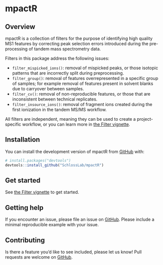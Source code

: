 
<!-- README.md is generated from README.Rmd. Please edit that file -->

# mpactR

<!-- badges: start -->
<!-- badges: end -->

## Overview

mpactR is a collection of filters for the purpose of identifying high
quality MS1 features by correcting peak selection errors introduced
during the pre-processing of tandem mass spectrometry data.

Filters in this package address the following issues:

- `filter_mispicked_ions()`: removal of mispicked peaks, or those
  isotopic patterns that are incorrectly split during preprocessing.
- `filter_group()`: removal of features overrepresented in a specific
  group of samples; for example removal of features present in solvent
  blanks due to carryover between samples.
- `filter_cv()`: removal of non-reproducible features, or those that are
  inconsistent between technical replicates.
- `filter_insource_ions()`: removal of fragment ions created during the
  first ionization in the tandem MS/MS workflow.

All filters are independent, meaning they can be used to create a
project-specific workflow, or you can learn more in [the Filter
vignette](http://www.schlosslab.org/mpactR/articles/filter2.html).

## Installation

You can install the development version of mpactR from
[GitHub](https://github.com/SchlossLab/mpactR) with:

``` r
# install.packages("devtools")
devtools::install_github("SchlossLab/mpactR")
```

## Get started

See [the Filter
vignette](http://www.schlosslab.org/mpactR/articles/filter2.html) to get
started.

## Getting help

If you encounter an issue, please file an issue on
[GitHub](https://github.com/SchlossLab/mpactR/issues). Please include a
minimal reproducible example with your issue.

## Contributing

Is there a feature you’d like to see included, please let us know! Pull
requests are welcome on
[GitHub](https://github.com/SchlossLab/mpactR/pulls).
